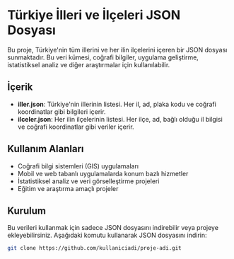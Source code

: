# Türkiye İlleri ve İlçeleri JSON Dosyası

Bu proje, Türkiye'nin tüm illerini ve her ilin ilçelerini içeren bir JSON dosyası sunmaktadır. Bu veri kümesi, coğrafi bilgiler, uygulama geliştirme, istatistiksel analiz ve diğer araştırmalar için kullanılabilir.

## İçerik

- **iller.json**: Türkiye'nin illerinin listesi. Her il, ad, plaka kodu ve coğrafi koordinatlar gibi bilgileri içerir.
- **ilceler.json**: Her ilin ilçelerinin listesi. Her ilçe, ad, bağlı olduğu il bilgisi ve coğrafi koordinatlar gibi veriler içerir.

## Kullanım Alanları

- Coğrafi bilgi sistemleri (GIS) uygulamaları
- Mobil ve web tabanlı uygulamalarda konum bazlı hizmetler
- İstatistiksel analiz ve veri görselleştirme projeleri
- Eğitim ve araştırma amaçlı projeler

## Kurulum

Bu verileri kullanmak için sadece JSON dosyasını indirebilir veya projeye ekleyebilirsiniz. Aşağıdaki komutu kullanarak JSON dosyasını indirin:

```bash
git clone https://github.com/kullaniciadi/proje-adi.git
